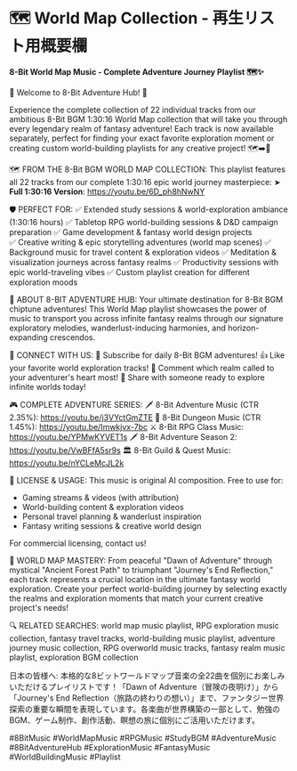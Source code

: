 # 🗺️ World Map Collection - 再生リスト用概要欄

**8-Bit World Map Music - Complete Adventure Journey Playlist 🗺️✨**

🎵 Welcome to 8-Bit Adventure Hub! 🎵

Experience the complete collection of 22 individual tracks from our ambitious 8-Bit BGM 1:30:16 World Map collection that will take you through every legendary realm of fantasy adventure! Each track is now available separately, perfect for finding your exact favorite exploration moment or creating custom world-building playlists for any creative project! 🗺️➡️🏰

🗺️ FROM THE 8-Bit BGM WORLD MAP COLLECTION:
This playlist features all 22 tracks from our complete 1:30:16 epic world journey masterpiece:
➤ **Full 1:30:16 Version**: https://youtu.be/6D_ph8hNwNY

🛡️ PERFECT FOR:
✅ Extended study sessions & world-exploration ambiance (1:30:16 hours)
✅ Tabletop RPG world-building sessions & D&D campaign preparation
✅ Game development & fantasy world design projects  
✅ Creative writing & epic storytelling adventures (world map scenes)
✅ Background music for travel content & exploration videos
✅ Meditation & visualization journeys across fantasy realms
✅ Productivity sessions with epic world-traveling vibes
✅ Custom playlist creation for different exploration moods

🎯 ABOUT 8-BIT ADVENTURE HUB:
Your ultimate destination for 8-Bit BGM chiptune adventures! This World Map playlist showcases the power of music to transport you across infinite fantasy realms through our signature exploratory melodies, wanderlust-inducing harmonies, and horizon-expanding crescendos.

📱 CONNECT WITH US:
🔔 Subscribe for daily 8-Bit BGM adventures!
👍 Like your favorite world exploration tracks!
💬 Comment which realm called to your adventurer's heart most!
🔄 Share with someone ready to explore infinite worlds today!

🎮 COMPLETE ADVENTURE SERIES:
🗡️ 8-Bit Adventure Music (CTR 2.35%): https://youtu.be/j3VYctGmZTE
🏰 8-Bit Dungeon Music (CTR 1.45%): https://youtu.be/Imwkjvx-7bc
⚔️ 8-Bit RPG Class Music: https://youtu.be/YPMwKYVET1s
🗡️ 8-Bit Adventure Season 2: https://youtu.be/VwBFfA5sr9s
🏛️ 8-Bit Guild & Quest Music: https://youtu.be/nYCLeMcJL2k

📝 LICENSE & USAGE:
This music is original AI composition. Free to use for:
- Gaming streams & videos (with attribution)
- World-building content & exploration videos
- Personal travel planning & wanderlust inspiration  
- Fantasy writing sessions & creative world design

For commercial licensing, contact us!

🎵 WORLD MAP MASTERY:
From peaceful "Dawn of Adventure" through mystical "Ancient Forest Path" to triumphant "Journey's End Reflection," each track represents a crucial location in the ultimate fantasy world exploration. Create your perfect world-building journey by selecting exactly the realms and exploration moments that match your current creative project's needs!

🔍 RELATED SEARCHES:
world map music playlist, RPG exploration music collection, fantasy travel tracks, world-building music playlist, adventure journey music collection, RPG overworld music tracks, fantasy realm music playlist, exploration BGM collection

日本の皆様へ:
本格的な8ビットワールドマップ音楽の全22曲を個別にお楽しみいただけるプレイリストです！「Dawn of Adventure（冒険の夜明け）」から「Journey's End Reflection（旅路の終わりの想い）」まで、ファンタジー世界探索の重要な瞬間を表現しています。各楽曲が世界構築の一部として、勉強のBGM、ゲーム制作、創作活動、瞑想の旅に個別にご活用いただけます。

#8BitMusic #WorldMapMusic #RPGMusic #StudyBGM #AdventureMusic #8BitAdventureHub #ExplorationMusic #FantasyMusic #WorldBuildingMusic #Playlist